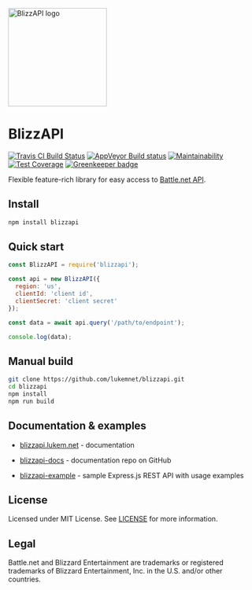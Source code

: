 <img src="https://raw.githubusercontent.com/lukemnet/blizzapi-docs/master/docs/.vuepress/public/logo.png" alt="BlizzAPI logo" width="200" height="200">

# BlizzAPI

[![Travis CI Build Status](https://travis-ci.org/lukemnet/blizzapi.svg?branch=master)](https://travis-ci.org/lukemnet/blizzapi)
[![AppVeyor Build status](https://ci.appveyor.com/api/projects/status/syfiarwau11435nq/branch/master?svg=true)](https://ci.appveyor.com/project/lwojcik/blizzapi/branch/master)
[![Maintainability](https://api.codeclimate.com/v1/badges/8c2b8e4efe8441ad055f/maintainability)](https://codeclimate.com/github/lukemnet/blizzapi/maintainability)
[![Test Coverage](https://api.codeclimate.com/v1/badges/8c2b8e4efe8441ad055f/test_coverage)](https://codeclimate.com/github/lukemnet/blizzapi/test_coverage) [![Greenkeeper badge](https://badges.greenkeeper.io/lukemnet/blizzapi.svg)](https://greenkeeper.io/)

Flexible feature-rich library for easy access to [Battle.net API](https://develop.battle.net/).

## Install

```bash
npm install blizzapi
```

## Quick start

```javascript
const BlizzAPI = require('blizzapi');

const api = new BlizzAPI({
  region: 'us',
  clientId: 'client id',
  clientSecret: 'client secret'
});

const data = await api.query('/path/to/endpoint');

console.log(data);
``` 

## Manual build

```bash
git clone https://github.com/lukemnet/blizzapi.git
cd blizzapi
npm install
npm run build
```

## Documentation & examples

* [blizzapi.lukem.net](https://blizzapi.lukem.net) - documentation
* [blizzapi-docs](https://github.com/lukemnet/blizzapi-docs) - documentation repo on GitHub

* [blizzapi-example](https://github.com/lukemnet/blizzapi-example) - sample Express.js REST API with usage examples

## License

Licensed under MIT License. See [LICENSE](https://github.com/lukemnet/blizzapi/blob/master/LICENSE) for more information.

## Legal

Battle.net and Blizzard Entertainment are trademarks or registered trademarks of Blizzard Entertainment, Inc. in the U.S. and/or other countries.
